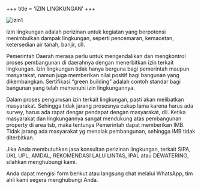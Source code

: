 +++
title = 'IZIN LINGKUNGAN'
+++

![izin1](/images/izin-lingkungan-1.png)

Izin lingkungan adalah perizinan untuk kegiatan yang berpotensi menimbulkan dampak lingkungan, seperti pencemaran, kemacetan, ketersedian air tanah, banjir, dll.

Pemerintah Daerah merasa perlu untuk mengendalikan dan mengkontrol proses pembangunan di daerahnya dengan menerbitkan izin terkait lingkungan. Izin lingkungan tidak hanya berguna bagi pemerintah maupun masyarakat, namun juga memberikan nilai positif bagi bangunan yang dikembangkan. Sertifikasi “green building” adalah contoh standar bagi bangunan yang telah memenuhi izin lingkungannya.

Dalam proses pengurusan izin terkait lingkungan, pasti akan melibatkan masyarakat. Sehingga tidak jarang prosesnya cukup lama karena harus ada survey, harus ada rapat dengar pendapat dengan masyarakat, dll. Ketika masyarakat dan lingkungannya sangat mendukung atas pembangunan property di area tsb, maka tentunya Pemerintah dapat memberikan IMB. Tidak jarang ada masyarakat yg menolak pembangunan, sehingga IMB tidak diterbitkan.

Jika Anda membutuhkan jasa konsultan perizinan lingkungan, terkait SIPA, UKL UPL, AMDAL, REKOMENDASI LALU LINTAS, IPAL atau DEWATERING, silahkan menghubungi kami.

Anda dapat mengisi form berikut atau langsung chat melalui WhatsApp, tim ahli kami segera menghubungi Anda.